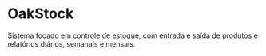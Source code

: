# OakStock
Sistema focado em controle de estoque, com entrada e saída de produtos e relatórios diários, semanais e mensais.
